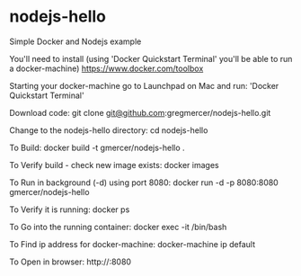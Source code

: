 # nodejs-hello
Simple Docker and Nodejs example

You'll need to install (using 'Docker Quickstart Terminal' you'll be able to run a docker-machine)
https://www.docker.com/toolbox

Starting your docker-machine
go to Launchpad on Mac and run: 
'Docker Quickstart Terminal'

Download code:
git clone git@github.com:gregmercer/nodejs-hello.git

Change to the nodejs-hello directory:
cd nodejs-hello

To Build:
docker build -t gmercer/nodejs-hello .

To Verify build - check new image exists:
docker images

To Run in background (-d) using port 8080:
docker run -d -p 8080:8080 gmercer/nodejs-hello

To Verify it is running:
docker ps

To Go into the running container:
docker exec -it <container-id-goes-here> /bin/bash

To Find ip address for docker-machine:
docker-machine ip default

To Open in browser:
http://<ip-address>:8080
